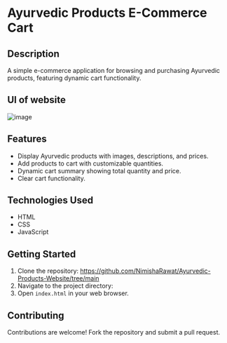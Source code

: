 # Ayurvedic Products E-Commerce Cart

## Description
A simple e-commerce application for browsing and purchasing Ayurvedic products, featuring dynamic cart functionality.

## UI of website
![image](https://github.com/user-attachments/assets/edff0f99-e7f8-4c0a-b76c-fa4bd8ae5848)


## Features
- Display Ayurvedic products with images, descriptions, and prices.
- Add products to cart with customizable quantities.
- Dynamic cart summary showing total quantity and price.
- Clear cart functionality.

## Technologies Used
- HTML
- CSS
- JavaScript

## Getting Started
1. Clone the repository: https://github.com/NimishaRawat/Ayurvedic-Products-Website/tree/main
2. Navigate to the project directory:
3. Open `index.html` in your web browser.

## Contributing
Contributions are welcome! Fork the repository and submit a pull request.

